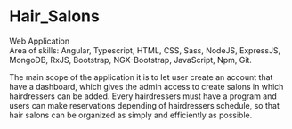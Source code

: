 # Hair_Salons
Web Application <br/>
Area of skills: Angular, Typescript, HTML, CSS, Sass, NodeJS, ExpressJS, MongoDB, RxJS, Bootstrap, NGX-Bootstrap, JavaScript, Npm, Git.

The main scope of the application it is to let user create an account that have a dashboard, which gives the admin access to create salons in which hairdressers can be added. Every hairdressers must have a program and users can make reservations depending of hairdressers schedule, so that hair salons can be organized as simply and efficiently as possible.

